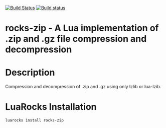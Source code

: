 [![Build Status](https://travis-ci.com/Deepak123bharat/rocks-zip.svg?branch=master)](https://travis-ci.com/github/Deepak123bharat/rocks-zip)
[![Build status](https://ci.appveyor.com/api/projects/status/tqs3mohxqgv6xspg/branch/master?svg=true)](https://ci.appveyor.com/project/Deepak123bharat/rocks-zip/branch/master)

# rocks-zip - A Lua implementation of .zip and .gz file compression and decompression

# Description

Compression and decompression of .zip and .gz using only lzlib or lua-lzib.

# LuaRocks Installation

```
luarocks install rocks-zip
```

